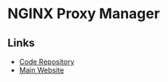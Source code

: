# NGINX Proxy Manager

<!--
https://www.youtube.com/watch?v=4UKOh3ssQSU
-->

## Links

- [Code Repository](https://github.com/NginxProxyManager/nginx-proxy-manager)
- [Main Website](https://nginxproxymanager.com)
